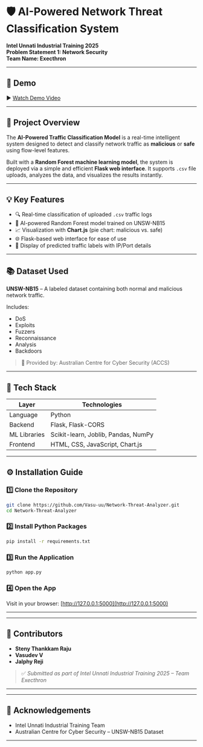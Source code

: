 # 🛡️ AI-Powered Network Threat Classification System

**Intel Unnati Industrial Training 2025**  
**Problem Statement 1: Network Security**  
**Team Name: Execthron**


---

## 🎥 Demo

▶️ [Watch Demo Video](https://drive.google.com/file/d/1SIK_kruyaB2uLdFsY7iY5bJJZ7SaKgWz/view?usp=drivesdk)

---

## 📌 Project Overview

The **AI-Powered Traffic Classification Model** is a real-time intelligent system designed to detect and classify network traffic as **malicious** or **safe** using flow-level features.

Built with a **Random Forest machine learning model**, the system is deployed via a simple and efficient **Flask web interface**. It supports `.csv` file uploads, analyzes the data, and visualizes the results instantly.

---

## 💡 Key Features

* 🔍 Real-time classification of uploaded `.csv` traffic logs
* 🧠 AI-powered Random Forest model trained on UNSW-NB15
* 📈 Visualization with **Chart.js** (pie chart: malicious vs. safe)
* 🌐 Flask-based web interface for ease of use
* 🧾 Display of predicted traffic labels with IP/Port details

---

## 📚 Dataset Used

**UNSW-NB15** – A labeled dataset containing both normal and malicious network traffic.

Includes:

* DoS
* Exploits
* Fuzzers
* Reconnaissance
* Analysis
* Backdoors

> 📌 Provided by: Australian Centre for Cyber Security (ACCS)

---

## 🧰 Tech Stack

| Layer        | Technologies                        |
| ------------ | ----------------------------------- |
| Language     | Python                              |
| Backend      | Flask, Flask-CORS                   |
| ML Libraries | Scikit-learn, Joblib, Pandas, NumPy |
| Frontend     | HTML, CSS, JavaScript, Chart.js     |

---

## ⚙️ Installation Guide

### 1️⃣ Clone the Repository

```bash
git clone https://github.com/Vasu-uu/Network-Threat-Analyzer.git
cd Network-Threat-Analyzer
```

### 2️⃣ Install Python Packages

```bash
pip install -r requirements.txt
```

### 3️⃣ Run the Application

```bash
python app.py
```

### 4️⃣ Open the App

Visit in your browser:
[http://127.0.0.1:5000](http://127.0.0.1:5000)

---

---

## 👥 Contributors

* **Steny Thankkam Raju**
* **Vasudev V**
* **Jalphy Reji**

> ✅ *Submitted as part of Intel Unnati Industrial Training 2025 – Team Execthron*

---

---

## 🙏 Acknowledgements

* Intel Unnati Industrial Training Team
* Australian Centre for Cyber Security – UNSW-NB15 Dataset

---
